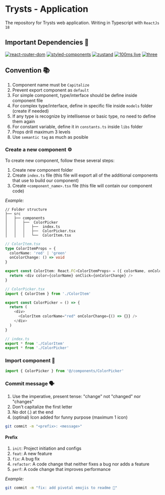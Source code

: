 # Trysts - Application

The repository for Trysts web application. Writing in Typescript with `ReactJs 18`

## Important Dependencies 🌈

[![react-router-dom](https://img.shields.io/badge/react--router--dom-%5E6.8.1-green)](https://reactrouter.com/)
[![styled-components](https://img.shields.io/badge/styled--components-%5E5.3.6-green)](https://styled-components.com/)
[![zustand](https://img.shields.io/badge/zustand-%5E4.3.2-green)](https://zustand-demo.pmnd.rs/)
[![100ms live](https://img.shields.io/badge/%40100mslive%2Freact--sdk-%5E0.6.3-green)](https://www.npmjs.com/package/@100mslive/react-sdk/)
[![three](https://img.shields.io/badge/three-%5E0.149.0-green)](https://www.npmjs.com/package/@100mslive/react-sdk/)

## Convention 📚

1. Component name must be `Capitalize`
2. Prevent export component as `default`
3. For simple component, type/interface should be define inside component file
4. For complex type/interface, define in specific file inside `models` folder (create if needed)
5. If any type is recognize by intellisense or basic type, no need to define them again
6. For constant variable, define it in `constants.ts` inside `libs` folder
7. Props drill maximum 3 levels
8. Use `semantic tag` as much as posible

### Create a new component ⚙️

To create new component, follow these several steps:

1. Create new component folder
2. Create `index.ts` file (this file will export all of the additional components that use to build our component)
3. Create `<component_name>.tsx` file (this file will contain our component code)

_Example:_

```
// Folder structure
├── src
│   ├── components
│   │   ├──  ColorPicker
│   │   │   ├──  index.ts
│   │   │   ├──  ColorPicker.tsx
│   │   │   └──  ColorItem.tsx
```

```typescript
// ColorItem.tsx
type ColorItemProps = {
  colorName: 'red' | 'green'
  onColorChange: () => void
}

export const ColorItem: React.FC<ColorItemProps> = ({ colorName, onColorChange }) => {
  return <div color={colorName} onClick={onColorChange} />
}
```

```typescript
// ColorPicker.tsx
import { ColorItem } from './ColorItem'

export const ColorPicker = () => {
  return (
    <div>
      <ColorItem colorName="red" onColorChange={() => {}} />
    </div>
  )
}
```

```typescript
// index.ts
export * from './ColorItem'
export * from './ColorPicker'
```

### Import component 💾

```typescript
import { ColorPicker } from '@/components/ColorPicker'
```

### Commit message 🗣

1. Use the imperative, present tense: "change" not "changed" nor "changes"
2. Don't capitalize the first letter
3. No dot (.) at the end
4. (optinal) Icon added for funny purpose (maximum 1 icon)

```bash
git commit -m "<prefix>: <message>"
```

#### Prefix

1. `init`: Project initiation and configs
2. `feat`: A new feature
3. `fix`: A bug fix
4. `refactor`: A code change that neither fixes a bug nor adds a feature
5. `perf`: A code change that improves performance

_Example:_

```bash
git commit -m "fix: add pivotal emojis to readme 🌈"
```


